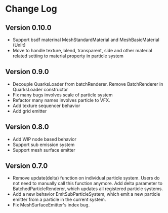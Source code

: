 # Change Log

## Version 0.10.0
- Support bsdf materinal MeshStandardMaterial and MeshBasicMaterial (Unlit)
- Move to handle texture, blend, transparent, side and other material related setting to material property in particle system

## Version 0.9.0
- Decouple QuarksLoader from batchRenderer. Remove BatchRenderer in QuarksLoader constructor
- Fix many bugs involves scale of particle system
- Refactor many names involves particle to VFX.
- Add texture sequencer behavior
- Add grid emitter

## Version 0.8.0
- Add WIP node based behavior
- Support sub emission system
- Support mesh surface emitter

## Version 0.7.0
- Remove update(delta) function on individual particle system. 
Users do not need to manually call this function anymore. Add delta
parameter to BatchedParticleRenderer, which updates all registered
particle systems.
- Add a new behavior EmitSubParticleSystem, which emit a new particle emitter 
from a particle in the current system. 
- Fix MeshSurfaceEmitter's index bug.
